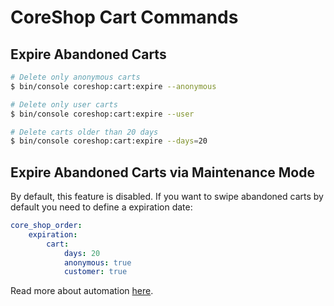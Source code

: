 # CoreShop Cart Commands

## Expire Abandoned Carts

```bash
# Delete only anonymous carts
$ bin/console coreshop:cart:expire --anonymous

# Delete only user carts
$ bin/console coreshop:cart:expire --user

# Delete carts older than 20 days
$ bin/console coreshop:cart:expire --days=20
```

## Expire Abandoned Carts via Maintenance Mode
By default, this feature is disabled.
If you want to swipe abandoned carts by default you need to define a expiration date:

```yml
core_shop_order:
    expiration:
        cart:
            days: 20
            anonymous: true
            customer: true
```

Read more about automation [here](../../02_User_Documentation/10_Automation/README.md#expired-carts).
